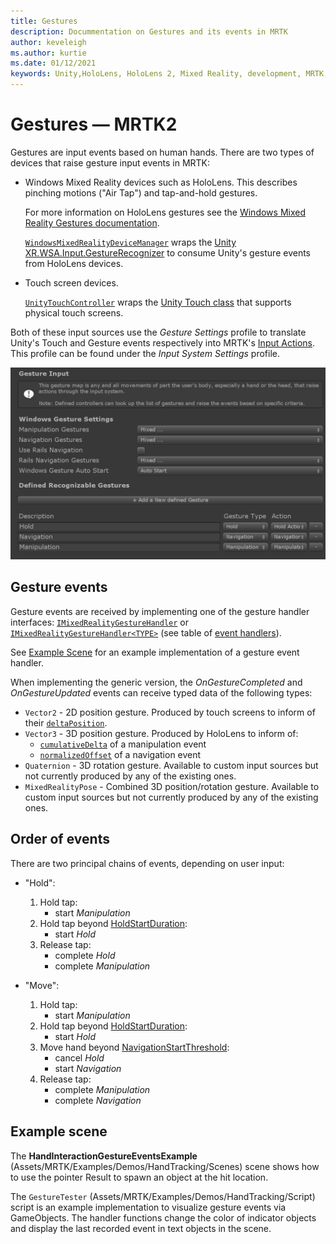 ```yaml
---
title: Gestures
description: Docummentation on Gestures and its events in MRTK
author: keveleigh
ms.author: kurtie
ms.date: 01/12/2021
keywords: Unity,HoloLens, HoloLens 2, Mixed Reality, development, MRTK, Gestures,
---
```


# Gestures &#8212; MRTK2

Gestures are input events based on human hands. There are two types of devices that raise gesture input events in MRTK:

- Windows Mixed Reality devices such as HoloLens. This describes pinching motions ("Air Tap") and tap-and-hold gestures.

  For more information on HoloLens gestures see the [Windows Mixed Reality Gestures documentation](/windows/mixed-reality/gestures).

  [`WindowsMixedRealityDeviceManager`](xref:Microsoft.MixedReality.Toolkit.WindowsMixedReality.Input.WindowsMixedRealityDeviceManager?view=mixed-reality-toolkit-unity-2019-dotnet-2.8.0&preserve-view=true) wraps the [Unity XR.WSA.Input.GestureRecognizer](https://docs.unity3d.com/ScriptReference/XR.WSA.Input.GestureRecognizer.html) to consume Unity's gesture events from HoloLens devices.

- Touch screen devices.

  [`UnityTouchController`](xref:Microsoft.MixedReality.Toolkit.Input.UnityInput?view=mixed-reality-toolkit-unity-2019-dotnet-2.8.0&preserve-view=true) wraps the [Unity Touch class](https://docs.unity3d.com/ScriptReference/Touch.html) that supports physical touch screens.

Both of these input sources use the _Gesture Settings_ profile to translate Unity's Touch and Gesture events respectively into MRTK's [Input Actions](input-actions.md). This profile can be found under the _Input System Settings_ profile.

<img src="../images/input/GestureProfile.png" alt="Gesture Profile">

## Gesture events

Gesture events are received by implementing one of the gesture handler interfaces: [`IMixedRealityGestureHandler`](xref:Microsoft.MixedReality.Toolkit.Input.IMixedRealityGestureHandler?view=mixed-reality-toolkit-unity-2019-dotnet-2.8.0&preserve-view=true) or [`IMixedRealityGestureHandler<TYPE>`](xref:Microsoft.MixedReality.Toolkit.Input.IMixedRealityGestureHandler`1?view=mixed-reality-toolkit-unity-2019-dotnet-2.8.0&preserve-view=true) (see table of [event handlers](input-events.md)).

See [Example Scene](#example-scene) for an example implementation of a gesture event handler.

When implementing the generic version, the *OnGestureCompleted* and *OnGestureUpdated* events can receive typed data of the following types:

- `Vector2` - 2D position gesture. Produced by touch screens to inform of their [`deltaPosition`](https://docs.unity3d.com/ScriptReference/Touch-deltaPosition.html).
- `Vector3` - 3D position gesture. Produced by HoloLens to inform of:
  - [`cumulativeDelta`](https://docs.unity3d.com/2020.1/Documentation/ScriptReference/XR.WSA.Input.ManipulationUpdatedEventArgs-cumulativeDelta.html) of a manipulation event
  - [`normalizedOffset`](https://docs.unity3d.com/2020.1/Documentation/ScriptReference/XR.WSA.Input.NavigationUpdatedEventArgs-normalizedOffset.html) of a navigation event
- `Quaternion` - 3D rotation gesture. Available to custom input sources but not currently produced by any of the existing ones.
- `MixedRealityPose` - Combined 3D position/rotation gesture. Available to custom input sources but not currently produced by any of the existing ones.

## Order of events

There are two principal chains of events, depending on user input:

- "Hold":
    1. Hold tap:
        - start _Manipulation_
    1. Hold tap beyond [HoldStartDuration](xref:Microsoft.MixedReality.Toolkit.Input.MixedRealityInputSimulationProfile.HoldStartDuration?view=mixed-reality-toolkit-unity-2019-dotnet-2.8.0&preserve-view=true):
        - start _Hold_
    1. Release tap:
        - complete _Hold_
        - complete _Manipulation_

- "Move":
    1. Hold tap:
        - start _Manipulation_
    1. Hold tap beyond [HoldStartDuration](xref:Microsoft.MixedReality.Toolkit.Input.MixedRealityInputSimulationProfile.HoldStartDuration?view=mixed-reality-toolkit-unity-2019-dotnet-2.8.0&preserve-view=true):
        - start _Hold_
    1. Move hand beyond [NavigationStartThreshold](xref:Microsoft.MixedReality.Toolkit.Input.MixedRealityInputSimulationProfile.NavigationStartThreshold?view=mixed-reality-toolkit-unity-2019-dotnet-2.8.0&preserve-view=true):
        - cancel _Hold_
        - start _Navigation_
    1. Release tap:
        - complete _Manipulation_
        - complete _Navigation_

## Example scene

The **HandInteractionGestureEventsExample** (Assets/MRTK/Examples/Demos/HandTracking/Scenes) scene shows how to use the pointer Result to spawn an object at the hit location.

The `GestureTester` (Assets/MRTK/Examples/Demos/HandTracking/Script) script is an example implementation to visualize gesture events via GameObjects. The handler functions change the color of indicator objects and display the last recorded event in text objects in the scene.
